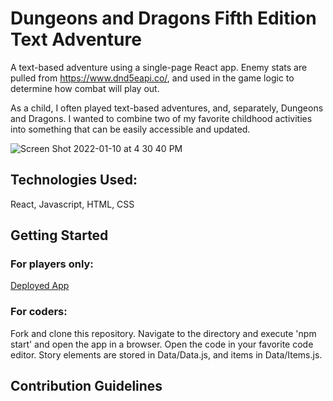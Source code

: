 # Dungeons and Dragons Fifth Edition Text Adventure #

A text-based adventure using a single-page React app. Enemy stats are pulled from https://www.dnd5eapi.co/, and used in the game logic to determine how combat will play out.

As a child, I often played text-based adventures, and, separately, Dungeons and Dragons. I wanted to combine two of my favorite childhood activities into something that can be easily accessible and updated.

![Screen Shot 2022-01-10 at 4 30 40 PM](https://user-images.githubusercontent.com/94239332/148842479-c1c0eaa8-feaf-4933-8dd9-35f44493f820.png)

## Technologies Used: ##

React, Javascript, HTML, CSS

## Getting Started ##

### For players only: ###

[Deployed App](http://hydraxus.netlify.app)

### For coders: ###

Fork and clone this repository. Navigate to the directory and execute 'npm start' and open the app in a browser.
Open the code in your favorite code editor. Story elements are stored in Data/Data.js, and items in Data/Items.js.

## Contribution Guidelines ##


